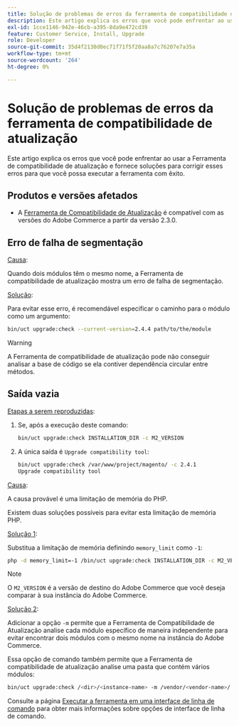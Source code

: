 ```yaml
---
title: Solução de problemas de erros da ferramenta de compatibilidade de atualização
description: Este artigo explica os erros que você pode enfrentar ao usar a Ferramenta de compatibilidade de atualização e fornece soluções para corrigir esses erros para que você possa executar a ferramenta com êxito.
exl-id: 1cce1146-942e-46cb-a395-8da9e472cd39
feature: Customer Service, Install, Upgrade
role: Developer
source-git-commit: 35d4f2130d0ec71f71f5f20aa8a7c76207e7a35a
workflow-type: tm+mt
source-wordcount: '264'
ht-degree: 0%

---
```


# Solução de problemas de erros da ferramenta de compatibilidade de atualização

Este artigo explica os erros que você pode enfrentar ao usar a Ferramenta de compatibilidade de atualização e fornece soluções para corrigir esses erros para que você possa executar a ferramenta com êxito.

## Produtos e versões afetados

* A [Ferramenta de Compatibilidade de Atualização](https://experienceleague.adobe.com/docs/commerce-operations/upgrade-guide/upgrade-compatibility-tool/overview.html?lang=pt-BR) é compatível com as versões do Adobe Commerce a partir da versão 2.3.0.

## Erro de falha de segmentação

<u>Causa</u>:

Quando dois módulos têm o mesmo nome, a Ferramenta de compatibilidade de atualização mostra um erro de falha de segmentação.

<u>Solução</u>:

Para evitar esse erro, é recomendável especificar o caminho para o módulo como um argumento:

```bash
bin/uct upgrade:check --current-version=2.4.4 path/to/the/module
```

>[!WARNING]
>
> A Ferramenta de compatibilidade de atualização pode não conseguir analisar a base de código se ela contiver dependência circular entre métodos.

## Saída vazia

<u>Etapas a serem reproduzidas</u>:

1. Se, após a execução deste comando:

   ```bash
   bin/uct upgrade:check INSTALLATION_DIR -c M2_VERSION
   ```

1. A única saída é `Upgrade compatibility tool`:

   ```bash
   bin/uct upgrade:check /var/www/project/magento/ -c 2.4.1
   Upgrade compatibility tool
   ```

<u>Causa</u>:

A causa provável é uma limitação de memória do PHP.

Existem duas soluções possíveis para evitar esta limitação de memória PHP.

<u>Solução 1</u>:

Substitua a limitação de memória definindo `memory_limit` como `-1`:

```bash
php -d memory_limit=-1 /bin/uct upgrade:check INSTALLATION_DIR -c M2_VERSION
```

>[!NOTE]
>
> O `M2_VERSION` é a versão de destino do Adobe Commerce que você deseja comparar à sua instância do Adobe Commerce.

<u>Solução 2</u>:

Adicionar a opção `-m` permite que a Ferramenta de Compatibilidade de Atualização analise cada módulo específico de maneira independente para evitar encontrar dois módulos com o mesmo nome na instância do Adobe Commerce.

Essa opção de comando também permite que a Ferramenta de compatibilidade de atualização analise uma pasta que contém vários módulos:

```bash
bin/uct upgrade:check /<dir>/<instance-name> -m /vendor/<vendor-name>/
```

Consulte a página [Executar a ferramenta em uma interface de linha de comando](https://experienceleague.adobe.com/docs/commerce-operations/upgrade-guide/upgrade-compatibility-tool/use-upgrade-compatibility-tool/run.html?lang=pt-BR) para obter mais informações sobre opções de interface de linha de comando.
